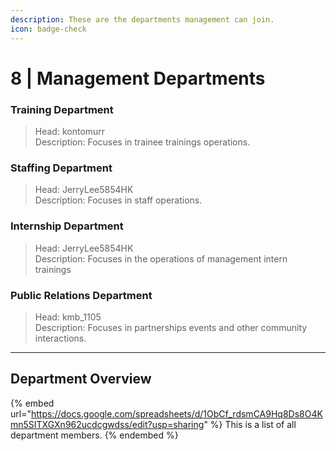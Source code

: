 ```yaml
---
description: These are the departments management can join.
icon: badge-check
---
```


# 8 | Management Departments

### Training Department

> Head: kontomurr\
> Description: Focuses in trainee trainings operations.

### Staffing Department

> Head: JerryLee5854HK\
> Description: Focuses in staff operations.

### Internship Department

> Head: JerryLee5854HK\
> Description: Focuses in the operations of management intern trainings

### Public Relations Department

> Head: kmb\_1105\
> Description: Focuses in partnerships events and other community interactions.

***

## Department Overview

{% embed url="https://docs.google.com/spreadsheets/d/1ObCf_rdsmCA9Hq8Ds8O4Kmn5SITXGXn962ucdcgwdss/edit?usp=sharing" %}
This is a list of all department members.
{% endembed %}
